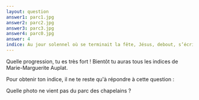 ```yaml
---
layout: question
answer1: parc1.jpg
answer2: parc2.jpg
answer3: parc3.jpg
answer4: parc0.jpg
answer: 4
indice: Au jour solennel où se terminait la fête, Jésus, debout, s’écria "Si quelqu’un a soif, qu’il vienne à moi, et qu’il boive."
---
```

Quelle progression, tu es très fort ! Bientôt tu auras tous les indices de Marie-Marguerite Auplat.

Pour obtenir ton indice, il ne te reste qu'à répondre à cette question :

Quelle photo ne vient pas du parc des chapelains ?
